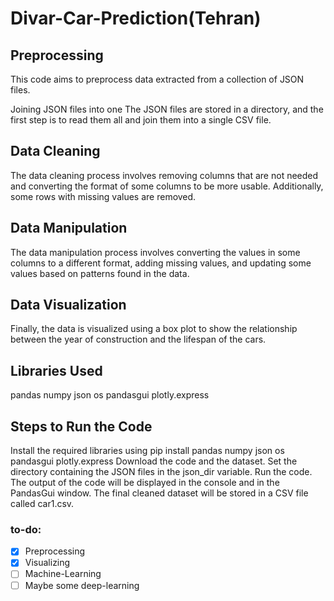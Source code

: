 # Divar-Car-Prediction(Tehran)
## Preprocessing
This code aims to preprocess data extracted from a collection of JSON files.

Joining JSON files into one
The JSON files are stored in a directory, and the first step is to read them all and join them into a single CSV file.

## Data Cleaning
The data cleaning process involves removing columns that are not needed and converting the format of some columns to be more usable. Additionally, some rows with missing values are removed.

## Data Manipulation
The data manipulation process involves converting the values in some columns to a different format, adding missing values, and updating some values based on patterns found in the data.

## Data Visualization
Finally, the data is visualized using a box plot to show the relationship between the year of construction and the lifespan of the cars.

## Libraries Used
pandas
numpy
json
os
pandasgui
plotly.express
## Steps to Run the Code
Install the required libraries using pip install pandas numpy json os pandasgui plotly.express
Download the code and the dataset.
Set the directory containing the JSON files in the json_dir variable.
Run the code. The output of the code will be displayed in the console and in the PandasGui window. The final cleaned dataset will be stored in a CSV file called car1.csv.
### to-do:
- [x] Preprocessing
- [x] Visualizing
- [ ] Machine-Learning
- [ ] Maybe some deep-learning
